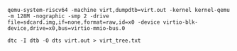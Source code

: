 `qemu-system-riscv64 -machine virt,dumpdtb=virt.out -kernel kernel-qemu -m 128M -nographic -smp 2 -drive file=sdcard.img,if=none,format=raw,id=x0 -device virtio-blk-device,drive=x0,bus=virtio-mmio-bus.0`

`dtc -I dtb -O dts virt.out > virt_tree.txt`